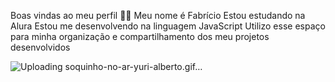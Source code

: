 Boas vindas ao meu perfil 💙💙
Meu nome é Fabrício
Estou estudando na Alura
Estou me desenvolvendo na linguagem JavaScript
Utilizo esse espaço para minha organização e compartilhamento dos meu projetos desenvolvidos

![Uploading soquinho-no-ar-yuri-alberto.gif…]()

